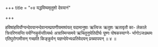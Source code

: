 +++
title = "०४ यद्धविष्यमृतुशो देवयानं"

+++

हविषांहविर्योग्यन्देवयानन्देवानाम्प्रापणीयमश्वंयत् यदामानुषाः ऋत्विजः ऋतुशः ऋतावृतौ का- लेकाले त्रिःपरिणयन्ति पर्यग्निकुर्वन्तीत्यर्थः अत्रास्मिन्समये ऋचितुनुघेतिदीर्घः पूष्णः पोषकस्याग्ने- र्भागोऽजःप्रथमः एतिपुरोगामीसन् गच्छति किङ्कुर्वन् यज्ञन्देवेभ्यःप्रतिवेदयन् प्रख्यापयन् ॥ ४ ॥